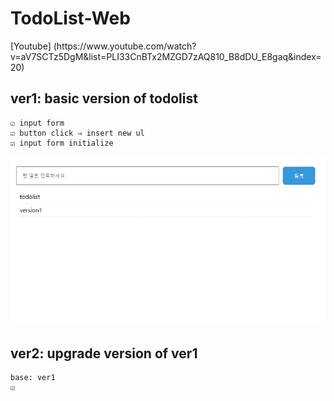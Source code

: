 # TodoList-Web
<div>
[Youtube] (https://www.youtube.com/watch?v=aV7SCTz5DgM&list=PLI33CnBTx2MZGD7zAQ810_B8dDU_E8gaq&index=20)
</div>

## ver1: basic version of todolist
    ☑ input form
    ☑ button click ⇒ insert new ul
    ☑ input form initialize

![image](image_ver1.png)


## ver2: upgrade version of ver1
    base: ver1 
    ☑

